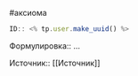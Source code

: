 #аксиома

```javascript
ID:: <% tp.user.make_uuid() %>
```

Формулировка:: ...

Источник:: [[Источник]]
